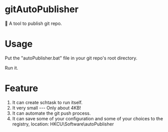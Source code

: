 # gitAutoPublisher
:ice_cube: A tool to publish git repo.
# Usage
Put the "autoPublisher.bat" file in your git repo's root directory.

Run it.
# Feature
1. It can create schtask to run itself.
2. It very small --- Only about 4KB!
3. It can automate the git push process.
3. It can save some of your configuration and some of your choices to the registry, location: HKCU\Software\autoPublisher
